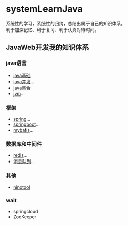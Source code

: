 # systemLearnJava

系统性的学习，系统性的归纳，总结出属于自己的知识体系。  
利于加深记忆、利于复习、利于认真对待时间。  

## JavaWeb开发我的知识体系


### java语言
 - [java基础](https://github.com/HiNinoJay/systemLearnJava/tree/main/java基础/src/main/java)
 - [java并发](https://github.com/HiNinoJay/systemLearnJava/tree/main/java并发/src/main/java)...
 - [java集合](https://github.com/HiNinoJay/systemLearnJava/tree/main/java集合/src/main/java)
 - [jvm](https://github.com/HiNinoJay/systemLearnJava/tree/main/jvm/src/main/java)...
 
 
### 框架
 - [spring](https://github.com/HiNinoJay/systemLearnJava/tree/main/spring/src/main/java)...
 - [springboot](https://github.com/HiNinoJay/systemLearnJava/tree/main/springboot/src/main/java)...
 - [mybatis](https://github.com/HiNinoJay/systemLearnJava/tree/main/mybatis/src/main/java)...
 

### 数据库和中间件
 - [redis](https://github.com/HiNinoJay/systemLearnJava/tree/main/redis/src/main/java)...
 - [消息队列](https://github.com/HiNinoJay/systemLearnJava/tree/main/消息队列/src/main/java)...
 

### 其他
 - [ninotool](https://github.com/HiNinoJay/systemLearnJava/tree/main/ninotool/src/main/java)


### wait
- springcloud
- ZooKeeper
